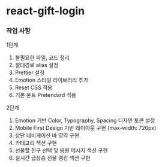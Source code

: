 # react-gift-login

### 작업 사항

1단계
1. 불필요한 파일, 코드 정리
2. 절대경로 alias 설정
3. Prettier 설정
4. Emotion 스타일 라이브러리 추가
5. Reset CSS 적용
6. 기본 폰트 Pretendard 적용

2단계
1. Emotion 기반 Color, Typography, Spacing 디자인 토큰 설정
2. Mobile First Design 기반 레이아웃 구현 (max-width: 720px)
3. 상단 네비게이션 바 영역 구현
4. 카테고리 섹션 구현
5. 선물할 친구 선택 및 응원 메시지 섹션 구현
6. 실시간 급상승 선물 랭킹 섹션 구현